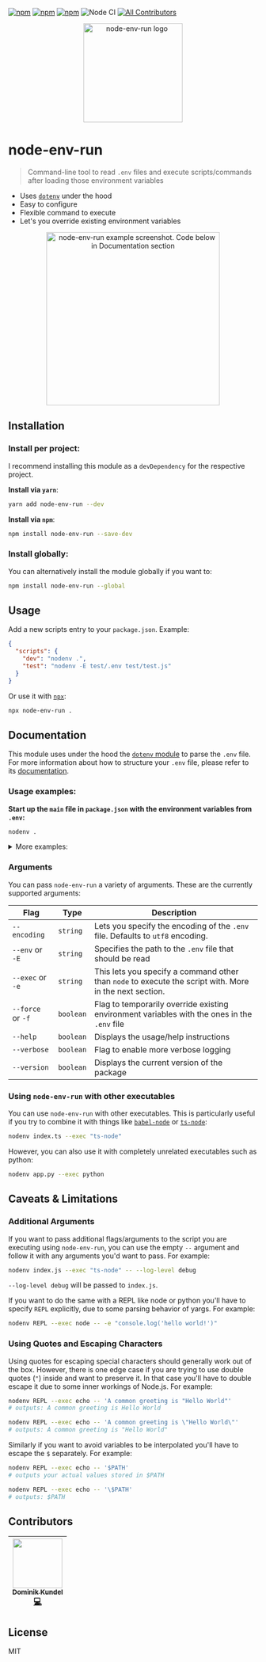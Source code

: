 [![npm](https://img.shields.io/npm/v/node-env-run.svg?style=flat-square)](https://npmjs.com/package/node-env-run) [![npm](https://img.shields.io/npm/dt/node-env-run.svg?style=flat-square)](https://npmjs.com/package/node-env-run) [![npm](https://img.shields.io/npm/l/node-env-run.svg?style=flat-square)](/LICENSE) ![Node CI](https://github.com/dkundel/node-env-run/workflows/Node%20CI/badge.svg)
[![All Contributors](https://img.shields.io/badge/all_contributors-1-orange.svg?style=flat-square)](#contributors)

<p align="center">
<img alt="node-env-run logo" title="node-env-run" src="https://cdn.rawgit.com/dkundel/node-env-run/01461b3a/assets/node-env-run-logo.png" height="200">
</p>

# node-env-run

> Command-line tool to read `.env` files and execute scripts/commands after loading those environment variables

- Uses [`dotenv`](https://npm.im/dotenv) under the hood
- Easy to configure
- Flexible command to execute
- Let's you override existing environment variables

<p align="center"><img alt="node-env-run example screenshot. Code below in Documentation section" src="https://cdn.rawgit.com/dkundel/node-env-run/5bc67d1a/assets/node-env-run-screenshot.png" height="350"/></p>

## Installation

### Install per project:

I recommend installing this module as a `devDependency` for the respective project.

**Install via `yarn`**:

```bash
yarn add node-env-run --dev
```

**Install via `npm`**:

```bash
npm install node-env-run --save-dev
```

### Install globally:

You can alternatively install the module globally if you want to:

```bash
npm install node-env-run --global
```

## Usage

Add a new scripts entry to your `package.json`. Example:

```json
{
  "scripts": {
    "dev": "nodenv .",
    "test": "nodenv -E test/.env test/test.js"
  }
}
```

Or use it with [`npx`](https://medium.com/@maybekatz/introducing-npx-an-npm-package-runner-55f7d4bd282b):

```bash
npx node-env-run .
```

## Documentation

This module uses under the hood the [`dotenv` module](https://www.npmjs.com/package/dotenv) to parse the `.env` file. For more information about how to structure your `.env` file, please refer to its [documentation](https://www.npmjs.com/package/dotenv#rules).

### Usage examples:

**Start up the `main` file in `package.json` with the environment variables from `.env`:**

```bash
nodenv .
```

<details>

<summary>More examples: </summary>

**Start Node.js REPL with set environment variables from `.env.repl`**:

```bash
nodenv -E .env.repl
```

**Run Python file with overridden environment variables**:

```bash
nodenv app.py --exec python --force
```

**Run `server.js` file using [`nodemon`](https://npm.im/nodemon)**:

```bash
nodenv server.js --exec nodemon
```

**Pass `--inspect` flag for debugging after `--`:**

```bash
nodenv someScript -- --inspect
```

</details>

### Arguments

You can pass `node-env-run` a variety of arguments. These are the currently supported arguments:

| Flag                 | Type      | Description                                                                                             |
| -------------------- | --------- | ------------------------------------------------------------------------------------------------------- |
| `--encoding`         | `string`  | Lets you specify the encoding of the `.env` file. Defaults to `utf8` encoding.                          |
| `--env` or <br>`-E`  | `string`  | Specifies the path to the `.env` file that should be read                                               |
| `--exec` or <br>`-e` | `string`  | This lets you specify a command other than `node` to execute the script with. More in the next section. |
| `--force` or `-f`    | `boolean` | Flag to temporarily override existing environment variables with the ones in the `.env` file            |
| `--help`             | `boolean` | Displays the usage/help instructions                                                                    |
| `--verbose`          | `boolean` | Flag to enable more verbose logging                                                                     |
| `--version`          | `boolean` | Displays the current version of the package                                                             |

### Using `node-env-run` with other executables

You can use `node-env-run` with other executables. This is particularly useful if you try to combine it with things like [`babel-node`](https://www.npmjs.com/package/@babel/node) or [`ts-node`](https://npm.im/ts-node):

```bash
nodenv index.ts --exec "ts-node"
```

However, you can also use it with completely unrelated executables such as python:

```bash
nodenv app.py --exec python
```

## Caveats & Limitations

### Additional Arguments

If you want to pass additional flags/arguments to the script you are executing using `node-env-run`, you can use the empty `--` argument and follow it with any arguments you'd want to pass. For example:

```bash
nodenv index.js --exec "ts-node" -- --log-level debug
```

`--log-level debug` will be passed to `index.js`.

If you want to do the same with a REPL like node or python you'll have to specify `REPL` explicitly, due to some parsing behavior of yargs. For example:

```bash
nodenv REPL --exec node -- -e "console.log('hello world!')"
```

### Using Quotes and Escaping Characters

Using quotes for escaping special characters should generally work out of the box. However, there is one edge case if you are trying to use double quotes (`"`) inside and want to preserve it. In that case you'll have to double escape it due to some inner workings of Node.js. For example:

```bash
nodenv REPL --exec echo -- 'A common greeting is "Hello World"'
# outputs: A common greeting is Hello World

nodenv REPL --exec echo -- 'A common greeting is \"Hello World\"'
# outputs: A common greeting is "Hello World"
```

Similarly if you want to avoid variables to be interpolated you'll have to escape the `$` separately. For example:

```bash
nodenv REPL --exec echo -- '$PATH'
# outputs your actual values stored in $PATH

nodenv REPL --exec echo -- '\$PATH'
# outputs: $PATH
```

## Contributors

<!-- ALL-CONTRIBUTORS-LIST:START - Do not remove or modify this section -->

<!-- prettier-ignore -->
| [<img src="https://avatars3.githubusercontent.com/u/1505101?v=4" width="100px;"/><br /><sub><b>Dominik Kundel</b></sub>](https://moin.world)<br />[💻](https://github.com/dkundel/node-env-run/commits?author=dkundel "Code") |
| :---: |

<!-- ALL-CONTRIBUTORS-LIST:END -->

## License

MIT
